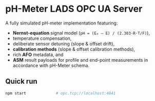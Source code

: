 # pH-Meter LADS OPC UA Server

A fully simulated pH-meter implementation featuring:

* **Nernst-equation** signal model (`pH = (E₀ – E) / (2.303·R·T/F)`),
* temperature compensation,
* deliberate sensor detuning (slope & offset drift),
* **calibration methods** (slope & offset calibration methods),
* rich **AFO** metadata, and
* **ASM** result payloads for profile and end-point measurements in accordance with pH-Meter schema.

## Quick run

```bash
npm start             # opc.tcp://localhost:4841
